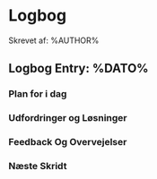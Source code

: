# Logbog

Skrevet af: %AUTHOR%

## Logbog Entry: %DATO%

### Plan for i dag

### Udfordringer og Løsninger

### Feedback Og Overvejelser

### Næste Skridt
